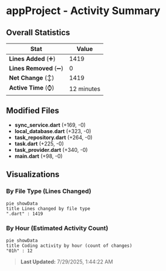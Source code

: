 # appProject - Activity Summary 

## Overall Statistics

| Stat                   | Value                                                             |
| ---------------------- | ----------------------------------------------------------------- |
| **Lines Added** (➕)   | 1419                                          |
| **Lines Removed** (➖) | 0                                        |
| **Net Change** (↕)    | 1419                |
| **Active Time** (⌚)   | 12 minutes |


## Modified Files
- **sync_service.dart** (+169, -0)
- **local_database.dart** (+323, -0)
- **task_repository.dart** (+264, -0)
- **task.dart** (+225, -0)
- **task_provider.dart** (+340, -0)
- **main.dart** (+98, -0)

## Visualizations

### By File Type (Lines Changed)

```mermaid
pie showData
title Lines changed by file type
".dart" : 1419
```

### By Hour (Estimated Activity Count)

```mermaid
pie showData
title Coding activity by hour (count of changes)
"01h" : 12
```


> **Last Updated:** 7/29/2025, 1:44:22 AM